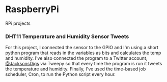 # RaspberryPi
RPi projects

### DHT11 Temperature and Humidity Sensor Tweets
For this project, I connected the sensor to the GPIO and I'm using a short python program that reads in the variables as bits and calculates the temp and humidity. I've also connected the program to a Twitter account, [@JacksonsDigs](https://twitter.com/JacksonsDigs?lang=en) via Tweepy so that every time the program is run it tweets the temperature and humidity. Finally, I've used the time-based job scheduler, Cron, to run the Python script every hour. 
